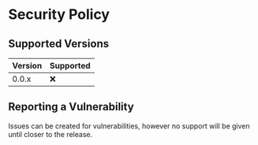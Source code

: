 # Security Policy

## Supported Versions

| Version | Supported          |
| ------- | ------------------ |
| 0.0.x   | :x:                |

## Reporting a Vulnerability

Issues can be created for vulnerabilities, however no support will be given until closer to the release.
